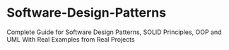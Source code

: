 # Software-Design-Patterns
Complete Guide for Software Design Patterns, SOLID Principles, OOP and UML With Real Examples from Real Projects
